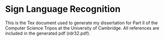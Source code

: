 # Sign Language Recognition

This is the Tex document used to generate my dissertation for Part II of the Computer Science Tripos at the University of Cambridge. All references are included in the generated pdf (rdr32.pdf).


